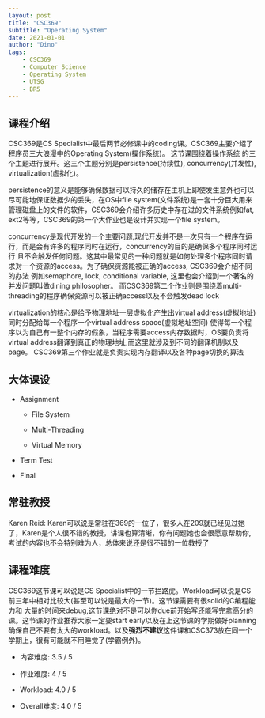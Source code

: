 ```yaml
---
layout: post
title: "CSC369"
subtitle: "Operating System"
date: 2021-01-01
author: "Dino"
tags:
    - CSC369
    - Computer Science
    - Operating System
    - UTSG
    - BR5
---
```

## 课程介绍
CSC369是CS Specialist中最后两节必修课中的coding课。CSC369主要介绍了程序员三大浪漫中的Operating System(操作系统)。 这节课围绕着操作系统
的三个主题进行展开。这三个主题分别是persistence(持续性), concurrency(并发性), virtualization(虚拟化)。

persistence的意义是能够确保数据可以持久的储存在主机上即使发生意外也可以尽可能地保证数据少的丢失，在OS中file system(文件系统)是一套十分巨大用来
管理磁盘上的文件的软件，CSC369会介绍许多历史中存在过的文件系统例如fat, ext2等等，CSC369的第一个大作业也是设计并实现一个file system。 

concurrency是现代开发的一个主要问题,现代开发并不是一次只有一个程序在运行，而是会有许多的程序同时在运行，concurrency的目的是确保多个程序同时运行
且不会触发任何问题。这其中最常见的一种问题就是如何处理多个程序同时请求对一个资源的access。为了确保资源能被正确的access, CSC369会介绍不同的办法
例如semaphore, lock, conditional variable, 这里也会介绍到一个著名的并发问题叫做dining philosopher。
而CSC369第二个作业则是围绕着multi-threading的程序确保资源可以被正确access以及不会触发dead lock

virtualization的核心是给予物理地址一层虚拟化产生出virtual address(虚拟地址)同时分配给每一个程序一个virtual address space(虚拟地址空间)
使得每一个程序以为自己有一整个内存的假象，当程序需要access内存数据时，OS要负责将virtual address翻译到真正的物理地址,而这里就涉及到不同的翻译机制以及page。
CSC369第三个作业就是负责实现内存翻译以及各种page切换的算法

## 大体课设
- Assignment
    + File System
      
    + Multi-Threading
      
    + Virtual Memory
- Term Test
  
- Final

## 常驻教授
Karen Reid: Karen可以说是常驻在369的一位了，很多人在209就已经见过她了，Karen是个人很不错的教授，讲课也算清晰，你有问题她也会很愿意帮助你, 考试的内容也不会特别难为人，总体来说还是很不错的一位教授了

## 课程难度
CSC369这节课可以说是CS Specialist中的一节拦路虎。Workload可以说是CS前三年中相对比较大(甚至可以说是最大的一节)。这节课需要有很solid的C编程能力和
大量的时间来debug,这节课绝对不是可以你due前开始写还能写完拿高分的课。这节课的作业推荐大家一定要start early以及在上这节课的学期做好planning
确保自己不要有太大的workload。以及**强烈不建议**这件课和CSC373放在同一个学期上，很有可能就不用睡觉了(学霸例外)。

- 内容难度: 3.5 / 5

- 作业难度: 4 / 5

- Workload: 4.0 / 5

- Overall难度: 4.0 / 5
